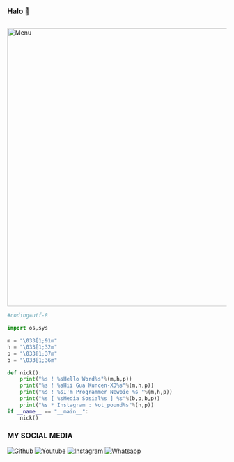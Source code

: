 ### Halo 👋

<!--
**Asepitgans** is a ✨ _special_ ✨ repository because its `README.md` (this file) appears on your GitHub profile.

Here are some ideas to get you started:

- 🔭 I’m currently working on ...
- 🌱 I’m currently learning ...
- 👯 I’m looking to collaborate on ...
- 🤔 I’m looking for help with ...
- 💬 Ask me about ...
- 📫 How to reach me: ...
- 😄 Pronouns: ...
- ⚡ Fun fact: ...
-->

##

<img src="https://github.com/Dekura-X/Dekura-X/blob/main/IMG_20210914_175500.jpg" width="640" title="Dekura-X" alt="Menu">
</p>


```python
#coding=utf-8

import os,sys

m = "\033[1;91m"
h = "\033[1;32m"
p = "\033[1;37m"
b = "\033[1;36m"

def nick():
    print("%s ! %sHello Word%s"%(m,h,p))
    print("%s ! %sHii Gua Kuncen-XD%s"%(m,h,p))
    print("%s ! %sI'm Programmer Newbie %s "%(m,h,p))
    print("%s [ %sMedia Sosial%s ] %s"%(b,p,b,p))
    print("%s * Instagram : Not_pound%s"%(h,p))
if __name__ == "__main__":
    nick()
```
### MY SOCIAL MEDIA
[![Github](https://img.shields.io/badge/Github-Ikuti-green?style=for-the-badge&logo=github)](https://github.com/privatescrip)
[![Youtube](https://img.shields.io/badge/Youtube-Subscribe-green?style=for-the-badge&logo=Youtube)](https://youtube.com/channel/UCKV9QGTZQIM6xc9UPSnSdXg)
[![Instagram](https://img.shields.io/badge/Instagram-Ikuti-green?style=for-the-badge&logo=Instagram)](https://instagram.com/asepit_ganz)
[![Whatsapp](https://img.shields.io/badge/Whatsapp-Chat-green?style=for-the-badge&logo=WhatsApp)](https://wa.me/+6285794270820?text=Assalamualaikum%20Bang)

<!-- Resources -->
<!-- Icons: https://simpleicons.org/ -->
<!-- GitHub Stats: https://github.com/scripter-ryu/github-readme-stats -->
<!-- Emojis: https://emojipedia.org/emoji/ -->
<!-- HTML Emojis: https://www.fileformat.info/index.htm -->
<!-- Shields: https://shields.io/ -->
<!-- Awesome GitHub Profile README: https://github.com/abhisheknaiidu/awesome-github-profile-readme -->
